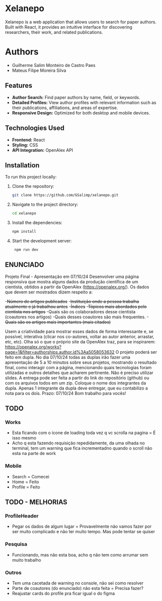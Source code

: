 # Xelanepo

Xelanepo is a web application that allows users to search for paper authors. Built with React, it provides an intuitive interface for discovering researchers, their work, and related publications.

# Authors
- Guilherme Salim Monteiro de Castro Paes
- Mateus Filipe Moreira Silva

## Features

- **Author Search:** Find paper authors by name, field, or keywords.
- **Detailed Profiles:** View author profiles with relevant information such as their publications, affiliations, and areas of expertise.
- **Responsive Design:** Optimized for both desktop and mobile devices.

## Technologies Used

- **Frontend:** React
- **Styling:** CSS
- **API Integration:** OpenAlex API

## Installation

To run this project locally:

1. Clone the repository:
   ```bash
   git clone https://github.com/GSalimp/xelanepo.git

2. Navigate to the project directory:
   ```bash
   cd xelanepo

3. Install the dependencies:
   ```bash
   npm install

4. Start the development server:
   ```bash
    npm run dev

## ENUNCIADO

Projeto Final - Apresentação em 07/10/24
Desenvolver uma página responsiva que mostra alguns dados da produção científica de um cientista, obtidos a partir da OpenAlex (https://openalex.org/). 
Os dados que devem ser mostrados dizem respeito a:

-~~Número de artigos publicados~~
-~~Instituição onde a pessoa trabalha atualmente e já trabalhou antes~~
-~~Índices~~
-~~Tópicos mais abordados pelo cientista nos artigos~~
-Quais são os colaboradores desse cientista (coautores nos artigos)
-Quais desses coautores são mais frequentes.
-~~Quais são os artigos mais importantes (mais citados)~~

Usem a criatividade para mostrar esses dados de forma interessante e, se possível, interativa (clicar nos co-autores, voltar ao autor anterior, arrastar, etc, etc).
Olha só o que o próprio site da OpenAlex traz, para se inspirarem: https://openalex.org/works?page=1&filter=authorships.author.id%3Aa5058053632
O projeto poderá ser feito em dupla.
No dia 07/10/24 todas as duplas irão fazer uma apresentação de 5 a 10 minutos sobre seus projetos, mostrando o resultado final, como interagir com a página, mencionando quais tecnologias foram utilizadas e outros detalhes que acharem pertinente. Não é preciso utilizar slides.
A entrega pode ser feita a partir do link do repositório (github) ou com os arquivos todos em um zip.
Coloque o nome dos integrantes da dupla. Apenas 1 integrante da dupla deve entregar, que eu contabilizo a nota para os dois.
Prazo: 07/10/24
Bom trabalho para vocês!

## TODO
### Works
- Esta ficando com o icone de loading toda vez q vc scrolla na pagina = É isso mesmo
- Acho q esta fazendo requisição repedidamente, da uma olhada no terminal, tem um warning que fica incrementadno quando o scroll não esta na parte de work

### Mobile
- Search = Comecei
- Home = Feito 
- Profile = Feito

## TODO - MELHORIAS

### ProfileHeader
- Pegar os dados de algum lugar = Provavelmente não vamos fazer por ser muito complicado e não ter muito tempo. Mas pode tentar se quiser

### Pesquisa
- Funcionando, mas não esta boa, acho q não tem como arrumar sem muito trabalho

### Outros
- Tem uma cacetada de warning no console, não sei como resolver
- Parte de coautores (do enunciado) não esta feita = Precisa fazer?
- Reajustar cards do profile pra ficar igual o do figma
